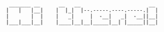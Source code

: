
```
 _______ __      __   __                      __                      
|   |   |__|    |  |_|  |--.-----.----.-----.|  |                     
|       |  |    |   _|     |  -__|   _|  -__||__|                     
|___|___|__|    |____|__|__|_____|__| |_____||__|  
```



<!--

![Piotr Narel Stats](https://github-readme-stats.vercel.app/api?username=piotrnarel&show_icons=true&theme=dark&rank_icon=github)

-->
